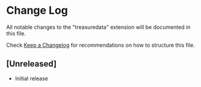 # Change Log

All notable changes to the "treasuredata" extension will be documented in this file.

Check [Keep a Changelog](http://keepachangelog.com/) for recommendations on how to structure this file.

## [Unreleased]

- Initial release
